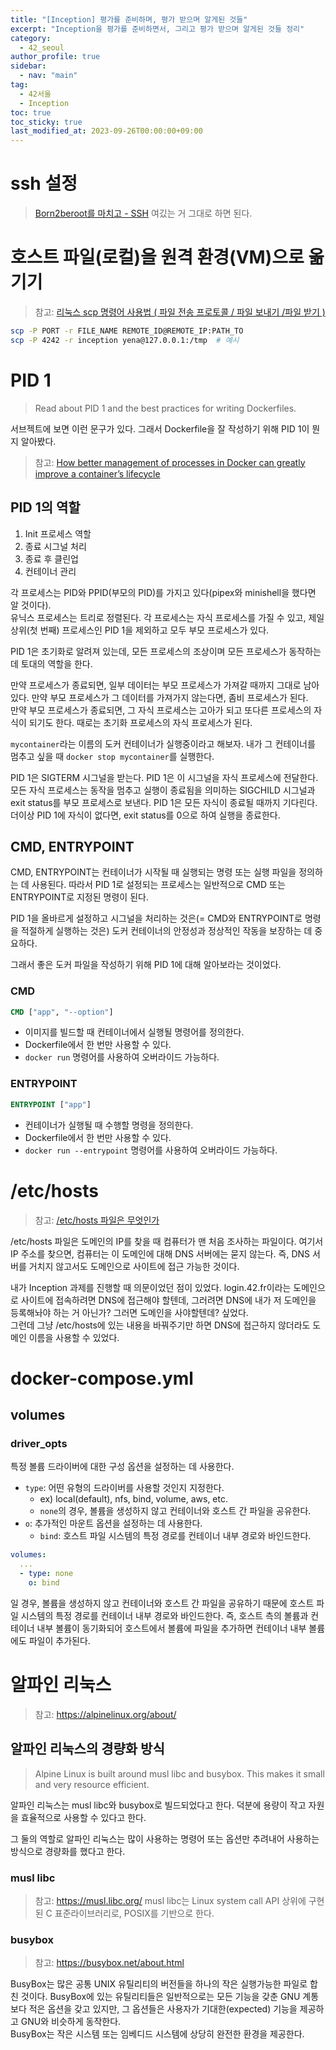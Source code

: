 ```yaml
---
title: "[Inception] 평가를 준비하며, 평가 받으며 알게된 것들"
excerpt: "Inception을 평가를 준비하면서, 그리고 평가 받으며 알게된 것들 정리"
category: 
  - 42_seoul
author_profile: true
sidebar:
  - nav: "main" 
tag:
  - 42서울
  - Inception
toc: true
toc_sticky: true
last_modified_at: 2023-09-26T00:00:00+09:00
---
```


# ssh 설정
> [Born2beroot를 마치고 - SSH](https://nyj001012.github.io/42_seoul/born2beroot/#ssh)
여깄는 거 그대로 하면 된다.

# 호스트 파일(로컬)을 원격 환경(VM)으로 옮기기
> 참고: [리눅스 scp 명령어 사용법 ( 파일 전송 프로토콜 / 파일 보내기 /파일 받기 )](https://wlsvud84.tistory.com/11)
```bash
scp -P PORT -r FILE_NAME REMOTE_ID@REMOTE_IP:PATH_TO
scp -P 4242 -r inception yena@127.0.0.1:/tmp  # 예시
```

# PID 1
> Read about PID 1 and the best practices for writing Dockerfiles.

서브젝트에 보면 이런 문구가 있다. 그래서 Dockerfile을 잘 작성하기 위해 PID 1이 뭔지 알아봤다.

> 참고: [How better management of processes in Docker can greatly improve a container’s lifecycle](https://www.padok.fr/en/blog/docker-processes-container)

## PID 1의 역할
1. Init 프로세스 역할
2. 종료 시그널 처리
3. 종료 후 클린업
4. 컨테이너 관리

각 프로세스는 PID와 PPID(부모의 PID)를 가지고 있다(pipex와 minishell을 했다면 알 것이다).  
유닉스 프로세스는 트리로 정렬된다. 각 프로세스는 자식 프로세스를 가질 수 있고, 제일 상위(첫 번째) 프로세스인 PID 1을 제외하고 모두 부모 프로세스가 있다.

PID 1은 초기화로 알려져 있는데, 모든 프로세스의 조상이며 모든 프로세스가 동작하는 데 토대의 역할을 한다.

만약 프로세스가 종료되면, 일부 데이터는 부모 프로세스가 가져갈 때까지 그대로 남아있다. 만약 부모 프로세스가 그 데이터를 가져가지 않는다면, 좀비 프로세스가 된다.  
만약 부모 프로세스가 종료되면, 그 자식 프로세스는 고아가 되고 또다른 프로세스의 자식이 되기도 한다. 때로는 초기화 프로세스의 자식 프로세스가 된다.

`mycontainer`라는 이름의 도커 컨테이너가 실행중이라고 해보자. 내가 그 컨테이너를 멈추고 싶을 때 `docker stop mycontainer`를 실행한다.

PID 1은 SIGTERM 시그널을 받는다. PID 1은 이 시그널을 자식 프로세스에 전달한다. 모든 자식 프로세스는 동작을 멈추고 실행이 종료됨을 의미하는 SIGCHILD 시그널과 exit status를 부모 프로세스로 보낸다. PID 1은 모든 자식이 종료될 때까지 기다린다.  
더이상 PID 1에 자식이 없다면, exit status를 0으로 하여 실행을 종료한다.

## CMD, ENTRYPOINT
CMD, ENTRYPOINT는 컨테이너가 시작될 때 실행되는 명령 또는 실행 파일을 정의하는 데 사용된다. 따라서 PID 1로 설정되는 프로세스는 일반적으로 CMD 또는 ENTRYPOINT로 지정된 명령이 된다.

PID 1을 올바르게 설정하고 시그널을 처리하는 것은(= CMD와 ENTRYPOINT로 명령을 적절하게 실행하는 것은) 도커 컨테이너의 안정성과 정상적인 작동을 보장하는 데 중요하다.

그래서 좋은 도커 파일을 작성하기 위해 PID 1에 대해 알아보라는 것이었다.

### CMD
```Dockerfile
CMD ["app", "--option"]
```
- 이미지를 빌드할 때 컨테이너에서 실행될 명령어를 정의한다.
- Dockerfile에서 한 번만 사용할 수 있다.
- `docker run` 명령어를 사용하여 오버라이드 가능하다.

### ENTRYPOINT
```Dockerfile
ENTRYPOINT ["app"]
```
- 컨테이너가 실행될 때 수행할 명령을 정의한다.
- Dockerfile에서 한 번만 사용할 수 있다.
- `docker run --entrypoint` 명령어를 사용하여 오버라이드 가능하다.

# /etc/hosts
> 참고: [/etc/hosts 파일은 무엇인가](https://mytory.net/archives/13134)

/etc/hosts 파일은 도메인의 IP를 찾을 때 컴퓨터가 맨 처음 조사하는 파일이다. 여기서 IP 주소를 찾으면, 컴퓨터는 이 도메인에 대해 DNS 서버에는 묻지 않는다. 즉, DNS 서버를 거치지 않고서도 도메인으로 사이트에 접근 가능한 것이다.

내가 Inception 과제를 진행할 때 의문이었던 점이 있었다. login.42.fr이라는 도메인으로 사이트에 접속하려면 DNS에 접근해야 할텐데, 그러려면 DNS에 내가 저 도메인을 등록해놔야 하는 거 아닌가? 그러면 도메인을 사야할텐데? 싶었다.  
그런데 그냥 /etc/hosts에 있는 내용을 바꿔주기만 하면 DNS에 접근하지 않더라도 도메인 이름을 사용할 수 있었다.

# docker-compose.yml
## volumes
### driver_opts
특정 볼륨 드라이버에 대한 구성 옵션을 설정하는 데 사용한다.

- `type`: 어떤 유형의 드라이버를 사용할 것인지 지정한다.
  - ex) local(default), nfs, bind, volume, aws, etc.
  - `none`의 경우, 볼륨을 생성하지 않고 컨테이너와 호스트 간 파일을 공유한다.
- `o`: 추가적인 마운트 옵션을 설정하는 데 사용한다.
  - `bind`: 호스트 파일 시스템의 특정 경로를 컨테이너 내부 경로와 바인드한다.

```yml
volumes:
  ...
  - type: none
    o: bind
```
일 경우, 볼륨을 생성하지 않고 컨테이너와 호스트 간 파일을 공유하기 때문에 호스트 파일 시스템의 특정 경로를 컨테이너 내부 경로와 바인드한다. 즉, 호스트 측의 볼륨과 컨테이너 내부 볼륨이 동기화되어 호스트에서 볼륨에 파일을 추가하면 컨테이너 내부 볼륨에도 파일이 추가된다.

# 알파인 리눅스
> 참고: <https://alpinelinux.org/about/>

## 알파인 리눅스의 경량화 방식
> Alpine Linux is built around musl libc and busybox. This makes it small and very resource efficient.

알파인 리눅스는 musl libc와 busybox로 빌드되었다고 한다. 덕분에 용량이 작고 자원을 효율적으로 사용할 수 있다고 한다.

그 둘의 역할로 알파인 리눅스는 많이 사용하는 명령어 또는 옵션만 추려내어 사용하는 방식으로 경량화를 했다고 한다.

### musl libc
> 참고: <https://musl.libc.org/>
musl libc는 Linux system call API 상위에 구현된 C 표준라이브러리로, POSIX를 기반으로 한다.

### busybox
> 참고: <https://busybox.net/about.html>

BusyBox는 많은 공통 UNIX 유틸리티의 버전들을 하나의 작은 실행가능한 파일로 합친 것이다. BusyBox에 있는 유틸리티들은 일반적으로는 모든 기능을 갖춘 GNU 계통보다 적은 옵션을 갖고 있지만, 그 옵션들은 사용자가 기대한(expected) 기능을 제공하고 GNU와 비슷하게 동작한다.  
BusyBox는 작은 시스템 또는 임베디드 시스템에 상당히 완전한 환경을 제공한다.